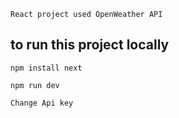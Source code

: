 `React project used OpenWeather API`

## to run this project locally

`npm install next`

`npm run dev`

`Change Api key`
